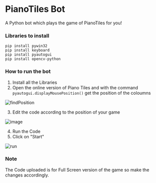 # PianoTiles Bot
A Python bot which plays the game of PianoTiles for you!

### Libraries to install
```
pip install pywin32
pip install keyboard
pip install pyautogui
pip install opencv-python
```
### How to run the bot

1. Install all the Libraries
2. Open the online version of Piano Tiles and with the command ``` pyautogui.displayMousePosition()``` get the position of the coloumns

![findPosition](https://user-images.githubusercontent.com/67638193/97998266-e594a980-1e0f-11eb-8493-a6facaf32e1f.gif)

3. Edit the code according to the position of your game

![image](https://user-images.githubusercontent.com/67638193/97984205-72ce0300-1dfc-11eb-9c06-929374c905fc.png)

4. Run the Code
5. Click on "Start"

![run](https://user-images.githubusercontent.com/67638193/97987648-aa8b7980-1e01-11eb-8ce0-76297a31ff5e.gif)

### Note
The Code uploaded is for Full Screen version of the game so make the changes accordingly.
